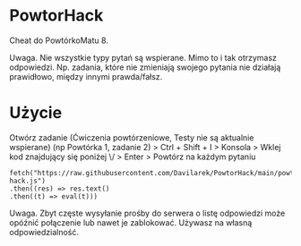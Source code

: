 # PowtorHack

Cheat do PowtórkoMatu 8.

Uwaga. Nie wszystkie typy pytań są wspierane. Mimo to i tak otrzymasz odpowiedzi.
Np. zadania, które nie zmieniają swojego pytania nie działają prawidłowo, między innymi prawda/fałsz. 

# Użycie

Otwórz zadanie (Ćwiczenia powtórzeniowe, Testy nie są aktualnie wspierane) (np Powtórka 1, zadanie 2) > Ctrl + Shift + I > Konsola > Wklej kod znajdujący się poniżej \\/ > Enter > Powtórz na każdym pytaniu

```
fetch("https://raw.githubusercontent.com/Davilarek/PowtorHack/main/powtor-hack.js")
.then((res) => res.text()
.then((t) => eval(t)))
```
Uwaga. Zbyt częste wysyłanie prośby do serwera o listę odpowiedzi może opóźnić połączenie lub nawet je zablokować. Używasz na własną odpowiedzialność.
